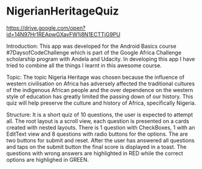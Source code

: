 # NigerianHeritageQuiz

https://drive.google.com/open?id=14N97Hr1REApwGXavFW1j8N1ECTTjG9PU

Introduction:
This app was developed for the Android Basics course #7DaysofCodeChallenge which is part of the Google Africa Challenge scholarship program with Andela and Udacity.
In developing this app I have tried to combine all the things I learnt in this awesome course.

Topic:
The topic Nigeria Heritage was chosen because the influence of western civilisation on Africa has adversely affected the traditional cultures of the indigenous African people and the over dependence on the western style of education has greatly limited the passing down of our history. This quiz will help preserve the culture and history of Africa, specifically Nigeria.

Structure:
It is a short quiz of 10 questions, the user is expected to attempt all. The root layout is a scroll view, each question is presented on a cards created with nested layouts. There is 1 question with CheckBoxes, 1 with an EditText view and 8 questions with radio buttons for the options. The are two buttons for submit and reset. After the user has answered all questions and taps on the submit button the final score is displayed in a toast. The questions with wrong answers are highlighted in RED while the correct options are highlighed in GREEN.
